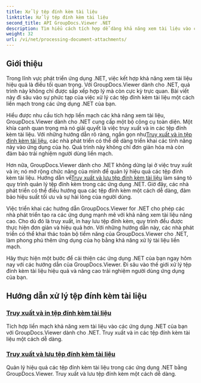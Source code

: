 ```yaml
---
title: Xử lý tệp đính kèm tài liệu
linktitle: Xử lý tệp đính kèm tài liệu
second_title: API GroupDocs.Viewer .NET
description: Tìm hiểu cách tích hợp dễ dàng khả năng xem tài liệu vào các ứng dụng .NET của bạn bằng GroupDocs.Viewer. Quản lý tệp đính kèm tài liệu một cách hiệu quả.
weight: 32
url: /vi/net/processing-document-attachments/
--- 
```

## Giới thiệu

Trong lĩnh vực phát triển ứng dụng .NET, việc kết hợp khả năng xem tài liệu hiệu quả là điều tối quan trọng. Với GroupDocs.Viewer dành cho .NET, quá trình này không chỉ được sắp xếp hợp lý mà còn cực kỳ trực quan. Bài viết này đi sâu vào sự phức tạp của việc xử lý các tệp đính kèm tài liệu một cách liền mạch trong các ứng dụng .NET của bạn.

 Hiểu được nhu cầu tích hợp liền mạch các khả năng xem tài liệu, GroupDocs.Viewer dành cho .NET cung cấp một bộ công cụ toàn diện. Một khía cạnh quan trọng mà nó giải quyết là việc truy xuất và in các tệp đính kèm tài liệu. Với những hướng dẫn rõ ràng, ngắn gọn như[Truy xuất và in tệp đính kèm tài liệu](./retrieve-and-print-attachments/), các nhà phát triển có thể dễ dàng triển khai các tính năng này vào ứng dụng của họ. Quá trình này không chỉ đơn giản hóa mà còn đảm bảo trải nghiệm người dùng liền mạch.

Hơn nữa, GroupDocs.Viewer dành cho .NET không dừng lại ở việc truy xuất và in; nó mở rộng chức năng của mình để quản lý hiệu quả các tệp đính kèm tài liệu. Hướng dẫn về[Truy xuất và lưu tệp đính kèm tài liệu](./retrieve-and-save-attachments/) làm sáng tỏ quy trình quản lý tệp đính kèm trong các ứng dụng .NET. Giờ đây, các nhà phát triển có thể điều hướng qua các tệp đính kèm một cách dễ dàng, đảm bảo hiệu suất tối ưu và sự hài lòng của người dùng.

Việc triển khai các hướng dẫn GroupDocs.Viewer for .NET cho phép các nhà phát triển tạo ra các ứng dụng mạnh mẽ với khả năng xem tài liệu nâng cao. Cho dù đó là truy xuất, in hay lưu tệp đính kèm, quy trình đều được thực hiện đơn giản và hiệu quả hơn. Với những hướng dẫn này, các nhà phát triển có thể khai thác toàn bộ tiềm năng của GroupDocs.Viewer cho .NET, làm phong phú thêm ứng dụng của họ bằng khả năng xử lý tài liệu liền mạch.

Hãy thực hiện một bước để cải thiện các ứng dụng .NET của bạn ngay hôm nay với các hướng dẫn của GroupDocs.Viewer. Đi sâu vào thế giới xử lý tệp đính kèm tài liệu hiệu quả và nâng cao trải nghiệm người dùng ứng dụng của bạn.

## Hướng dẫn xử lý tệp đính kèm tài liệu
### [Truy xuất và in tệp đính kèm tài liệu](./retrieve-and-print-attachments/)
Tích hợp liền mạch khả năng xem tài liệu vào các ứng dụng .NET của bạn với GroupDocs.Viewer dành cho .NET. Truy xuất và in các tệp đính kèm tài liệu một cách dễ dàng.
### [Truy xuất và lưu tệp đính kèm tài liệu](./retrieve-and-save-attachments/)
Quản lý hiệu quả các tệp đính kèm tài liệu trong các ứng dụng .NET bằng GroupDocs.Viewer. Truy xuất và lưu tệp đính kèm một cách dễ dàng.